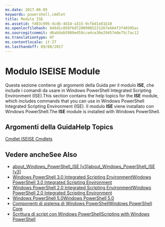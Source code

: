 ```yaml
---
ms.date: 2017-06-05
keywords: powershell,cmdlet
title: Modulo ISE
ms.assetid: fd03c995-4cdb-4d14-a315-9cfbd1e81b10
ms.openlocfilehash: 846d1c858f6d72009985221267e664f3f40395ac
ms.sourcegitcommit: d6ab9ab5909ed59cce4ce30e29457e0e75c7ac12
ms.translationtype: HT
ms.contentlocale: it-IT
ms.lasthandoff: 09/08/2017
---
```

# <a name="ise-module"></a><span data-ttu-id="f52ad-103">Modulo ISE</span><span class="sxs-lookup"><span data-stu-id="f52ad-103">ISE Module</span></span>
<span data-ttu-id="f52ad-104">Questa sezione contiene gli argomenti della Guida per il modulo **ISE**, che include i comandi da usare in Windows PowerShell Integrated Scripting Environment (ISE).</span><span class="sxs-lookup"><span data-stu-id="f52ad-104">This section contains the help topics for the **ISE** module, which includes commands that you can use in Windows PowerShell Integrated Scripting Environment (ISE).</span></span> <span data-ttu-id="f52ad-105">Il modulo **ISE** viene installato con Windows PowerShell.</span><span class="sxs-lookup"><span data-stu-id="f52ad-105">The **ISE** module is installed with Windows PowerShell.</span></span>

## <a name="help-topics"></a><span data-ttu-id="f52ad-106">Argomenti della Guida</span><span class="sxs-lookup"><span data-stu-id="f52ad-106">Help Topics</span></span>
[<span data-ttu-id="f52ad-107">Cmdlet ISE</span><span class="sxs-lookup"><span data-stu-id="f52ad-107">ISE Cmdlets</span></span>](http://go.microsoft.com/fwlink/?LinkID=254686)

## <a name="see-also"></a><span data-ttu-id="f52ad-108">Vedere anche</span><span class="sxs-lookup"><span data-stu-id="f52ad-108">See Also</span></span>
- <span data-ttu-id="f52ad-109">[about_Windows_PowerShell_ISE [v3]](https://technet.microsoft.com/en-us/library/dfa54d47-60c6-4fff-8197-c747e8d411bb)</span><span class="sxs-lookup"><span data-stu-id="f52ad-109">[about_Windows_PowerShell_ISE [v3]](https://technet.microsoft.com/en-us/library/dfa54d47-60c6-4fff-8197-c747e8d411bb)</span></span>
- [<span data-ttu-id="f52ad-110">Windows PowerShell 3.0 Integrated Scripting Environment</span><span class="sxs-lookup"><span data-stu-id="f52ad-110">Windows PowerShell 3.0 Integrated Scripting Environment</span></span>](http://go.microsoft.com/fwlink/?LinkId=254681)
- [<span data-ttu-id="f52ad-111">Windows PowerShell 2.0 Integrated Scripting Environment</span><span class="sxs-lookup"><span data-stu-id="f52ad-111">Windows PowerShell 2.0 Integrated Scripting Environment</span></span>](http://go.microsoft.com/fwlink/?LinkID=238569)
- [<span data-ttu-id="f52ad-112">Windows PowerShell 5.0</span><span class="sxs-lookup"><span data-stu-id="f52ad-112">Windows PowerShell 5.0</span></span>](../../whats-new/What-s-New-in-Windows-PowerShell-50.md)
- [<span data-ttu-id="f52ad-113">Componenti di sistema di Windows PowerShell</span><span class="sxs-lookup"><span data-stu-id="f52ad-113">Windows PowerShell Core</span></span>](https://technet.microsoft.com/en-us/library/4b75f1e4-f327-48f3-92ab-bf5435094d41)
- [<span data-ttu-id="f52ad-114">Scrittura di script con Windows PowerShell</span><span class="sxs-lookup"><span data-stu-id="f52ad-114">Scripting with Windows PowerShell</span></span>](../../getting-started/fundamental/Scripting-with-Windows-PowerShell.md)

